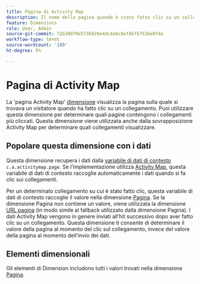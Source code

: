 ```yaml
---
title: Pagina di Activity Map
description: Il nome della pagina quando è stato fatto clic su un collegamento.
feature: Dimensions
role: User, Admin
source-git-commit: 72b38970e573b928e4dc4a8c8efdbfb753be0f4e
workflow-type: tm+mt
source-wordcount: '189'
ht-degree: 6%

---
```


# Pagina di Activity Map

La &#39;pagina Activity Map&#39; [dimensione](overview.md) visualizza la pagina sulla quale si trovava un visitatore quando ha fatto clic su un collegamento. Puoi utilizzare questa dimensione per determinare quali pagine contengono i collegamenti più cliccati. Questa dimensione viene utilizzata anche dalla sovrapposizione Activity Map per determinare quali collegamenti visualizzare.

## Popolare questa dimensione con i dati

Questa dimensione recupera i dati dalla [variabile di dati di contesto](/help/implement/vars/page-vars/contextdata.md) `c.a.activitymap.page`. Se l&#39;implementazione utilizza [Activity Map](/help/analyze/activity-map/overview.md), questa variabile di dati di contesto raccoglie automaticamente i dati quando si fa clic sui collegamenti.

Per un determinato collegamento su cui è stato fatto clic, questa variabile di dati di contesto raccoglie il valore nella dimensione [Pagina](page.md). Se la dimensione Pagina non contiene un valore, viene utilizzata la dimensione [URL pagina](page-url.md) (in modo simile al fallback utilizzato dalla dimensione Pagina). I dati Activity Map vengono in genere inviati all’hit successivo dopo aver fatto clic su un collegamento. Questa dimensione ti consente di determinare il valore della pagina al momento del clic sul collegamento, invece del valore della pagina al momento dell’invio dei dati.

## Elementi dimensionali

Gli elementi di Dimension includono tutti i valori trovati nella dimensione [Pagina](page.md).
